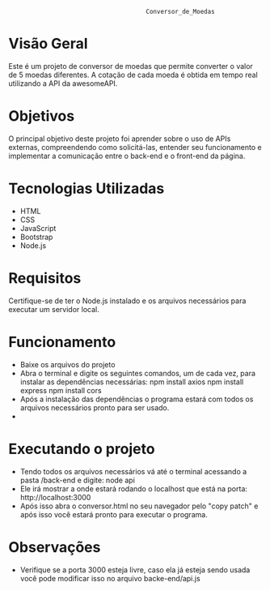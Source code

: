 
                                          Conversor_de_Moedas

# Visão Geral
Este é um projeto de conversor de moedas que permite converter o valor de 5 moedas diferentes. A cotação de cada moeda é obtida em tempo real utilizando a API da awesomeAPI.

# Objetivos
O principal objetivo deste projeto foi aprender sobre o uso de APIs externas, compreendendo como solicitá-las, entender seu funcionamento e implementar a comunicação entre o back-end e o front-end da página.

# Tecnologias Utilizadas

- HTML
- CSS
- JavaScript
- Bootstrap
- Node.js

# Requisitos
Certifique-se de ter o Node.js instalado e os arquivos necessários para executar um servidor local.

# Funcionamento

- Baixe os arquivos do projeto
- Abra o terminal e digite os seguintes comandos, um de cada vez, para instalar as dependências necessárias:
npm install axios
npm install express
npm install cors
- Após a instalação das dependências o programa estará com todos os arquivos necessários pronto para ser usado.
- 
# Executando o projeto

- Tendo todos os arquivos necessários vá até o terminal acessando a pasta /back-end e digite:
node api
- Ele irá mostrar a onde estará rodando o localhost que está na porta:
http://localhost:3000
- Após isso abra o conversor.html no seu navegador pelo "copy patch" e após isso você estará pronto para executar o programa.

# Observações
- Verifique se a porta 3000 esteja livre, caso ela já esteja sendo usada você pode modificar isso no arquivo backe-end/api.js
